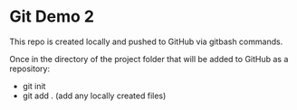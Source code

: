 # Git Demo 2

This repo is created locally and pushed to GitHub via gitbash commands.

Once in the directory of the project folder that will be added to GitHub as a repository:
- git init
- git add . (add any locally created files)

